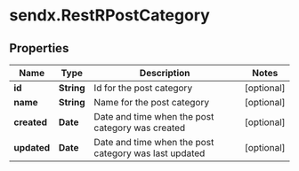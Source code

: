 # sendx.RestRPostCategory

## Properties

Name | Type | Description | Notes
------------ | ------------- | ------------- | -------------
**id** | **String** | Id for the post category | [optional] 
**name** | **String** | Name for the post category | [optional] 
**created** | **Date** | Date and time when the post category was created | [optional] 
**updated** | **Date** | Date and time when the post category was last updated | [optional] 


